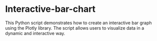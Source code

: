 # Interactive-bar-chart
This Python script demonstrates how to create an interactive bar graph using the Plotly library. The script allows users to visualize data in a dynamic and interactive way.
